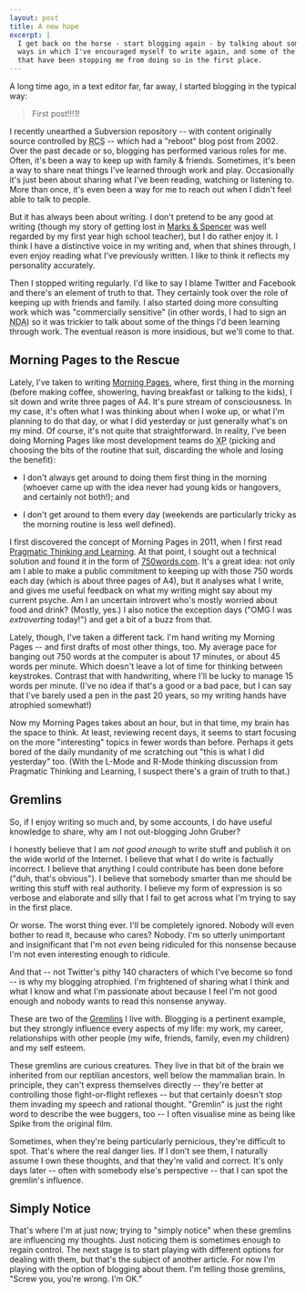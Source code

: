 ```yaml
---
layout: post
title: A new hope
excerpt: |
  I get back on the horse - start blogging again - by talking about some of the
  ways in which I've encouraged myself to write again, and some of the Gremlins
  that have been stopping me from doing so in the first place.
---
```

A long time ago, in a text editor far, far away, I started blogging in the
typical way:

> First post!!!1!

I recently unearthed a Subversion repository -- with content originally source
controlled by
<abbr title="Revision Control System" class="initialism">RCS</abbr> -- which
had a "reboot" blog post from 2002. Over the past decade or so, blogging has
performed various roles for me. Often, it's been a way to keep up with family &
friends. Sometimes, it's been a way to share neat things I've learned through
work and play. Occasionally it's just been about sharing what I've been
reading, watching or listening to.  More than once, it's even been a way for me
to reach out when I didn't feel able to talk to people.

But it has always been about writing. I don't pretend to be any good at writing
(though my story of getting lost in
[Marks & Spencer](http://www.marksandspencer.com/) was well regarded by my
first year high school teacher), but I do rather enjoy it. I think I have a
distinctive voice in my writing and, when that shines through, I even enjoy
reading what I've previously written. I like to think it reflects my
personality accurately.

Then I stopped writing regularly. I'd like to say I blame Twitter and Facebook
and there's an element of truth to that.  They certainly took over the role of
keeping up with friends and family.  I also started doing more consulting
work which was "commercially sensitive" (in other words, I had to sign an
<abbr title="Non-Disclosure Agreement" class="initialism">NDA</abbr>) so it was
trickier to talk about some of the things I'd been learning through work. The
eventual reason is more insidious, but we'll come to that.

## Morning Pages to the Rescue

Lately, I've taken to writing
[Morning Pages](http://juliacameronlive.com/basic-tools/morning-pages/), where,
first thing in the morning (before making coffee, showering, having breakfast
or talking to the kids), I sit down and write three pages of A4. It's pure
stream of consciousness. In my case, it's often what I was thinking about when
I woke up, or what I'm planning to do that day, or what I did yesterday or just
generally what's on my mind. Of course, it's not quite that straightforward. In
reality, I've been doing Morning Pages like most development teams do
<abbr title="eXtreme Programming" class="initialism">XP</abbr> (picking and
choosing the bits of the routine that suit, discarding the whole and losing the
benefit):

* I don't always get around to doing them first thing in the morning (whoever
  came up with the idea never had young kids or hangovers, and certainly not
  both!); and

*  I don't get around to them every day (weekends are particularly tricky as
   the morning routine is less well defined).

I first discovered the concept of Morning Pages in 2011, when I first read
[Pragmatic Thinking and Learning](http://pragprog.com/book/ahptl/pragmatic-thinking-and-learning).
At that point, I sought out a technical solution and found it in the form of
[750words.com](http://750words.com/). It's a great idea: not only am I able to
make a public commitment to keeping up with those 750 words each day (which is
about three pages of A4), but it analyses what I write, and gives me useful
feedback on what my writing might say about my current psyche. Am I an
uncertain introvert who's mostly worried about food and drink? (Mostly, yes.) I
also notice the exception days ("OMG I was *extroverting* today!") and get a
bit of a buzz from that.

Lately, though, I've taken a different tack. I'm hand writing my Morning Pages
-- and first drafts of most other things, too. My average pace for banging out
750 words at the computer is about 17 minutes, or about 45 words per minute.
Which doesn't leave a lot of time for thinking between keystrokes. Contrast
that with handwriting, where I'll be lucky to manage 15 words per minute. (I've
no idea if that's a good or a bad pace, but I can say that I've barely used a
pen in the past 20 years, so my writing hands have atrophied somewhat!)

Now my Morning Pages takes about an hour, but in that time, my brain has the
space to think. At least, reviewing recent days, it seems to start focusing on
the more "interesting" topics in fewer words than before. Perhaps it gets bored
of the daily mundanity of me scratching out "this is what I did yesterday" too.
(With the L-Mode and R-Mode thinking discussion from Pragmatic Thinking and
Learning, I suspect there's a grain of truth to that.)

## Gremlins

So, if I enjoy writing so much and, by some accounts, I do have useful
knowledge to share, why am I not out-blogging John Gruber?

I honestly believe that I am *not good enough* to write stuff and publish it on
the wide world of the Internet. I believe that what I do write is factually
incorrect. I believe that anything I could contribute has been done before
("duh, that's obvious"). I believe that somebody smarter than me should be
writing this stuff with real authority. I believe my form of expression is so
verbose and elaborate and silly that I fail to get across what I'm trying to
say in the first place.

Or worse. The worst thing ever. I'll be completely ignored. Nobody will even
bother to read it, because who cares? Nobody. I'm so utterly unimportant and
insignificant that I'm not *even* being ridiculed for this nonsense because I'm
not even interesting enough to ridicule.

And that -- not Twitter's pithy 140 characters of which I've become so fond --
is why my blogging atrophied. I'm frightened of sharing what I think and what I
know and what I'm passionate about because I feel I'm not good enough and
nobody wants to read this nonsense anyway.

These are two of the
[Gremlins](http://www.amazon.co.uk/gp/product/0060520221/ref=as_li_ss_tl?ie=UTF8&camp=1634&creative=19450&creativeASIN=0060520221&linkCode=as2&tag=mathieoftheen-21)
I live with. Blogging is a pertinent example, but they strongly influence every
aspects of my life: my work, my career, relationships with other people (my
wife, friends, family, even my children) and my self esteem.

These gremlins are curious creatures. They live in that bit of the brain we
inherited from our reptilian ancestors, well below the mammalian brain. In
principle, they can't express themselves directly -- they're better at
controlling those fight-or-flight reflexes -- but that certainly doesn't stop
them invading my speech and rational thought. "Gremlin" is just the right word
to describe the wee buggers, too -- I often visualise mine as being like Spike
from the original film.

Sometimes, when they're being particularly pernicious, they're difficult to
spot. That's where the real danger lies. If I don't see them, I naturally
assume I own these thoughts, and that they're valid and correct. It's only days
later -- often with somebody else's perspective -- that I can spot the
gremlin's influence.

## Simply Notice

That's where I'm at just now; trying to "simply notice" when these gremlins are
influencing my thoughts. Just noticing them is sometimes enough to regain
control. The next stage is to start playing with different options for dealing
with them, but that's the subject of another article. For now I'm playing with
the option of blogging about them.  I'm telling those gremlins, "Screw you,
you're wrong. I'm OK."
